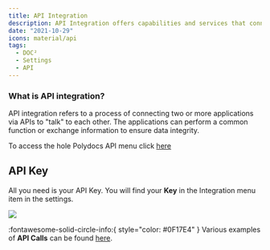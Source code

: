 ```yaml
---
title: API Integration
description: API Integration offers capabilities and services that connect applications, processes, people, and devices. This is where to find your API Key in DOC².
date: "2021-10-29"
icons: material/api
tags:
  - DOC²
  - Settings
  - API
---
```



### What is API integration?
API integration refers to a process of connecting two or more applications via APIs to "talk" to each other. The applications can perform a common function or exchange information to ensure data integrity.

To access the hole Polydocs API menu click [here](https://doc2api.cloudintegration.eu/docs)


## API Key

All you need is your API Key. You will find your **Key** in the Integration menu item in the settings.

![](/en/_images/doc2/Settings/Integration/API/Image_1_api_key.png)


:fontawesome-solid-circle-info:{ style="color: #0F17E4" }
Various examples of **API Calls** can be found [here](/doc2/settings/integration/api-calls-examples/).
